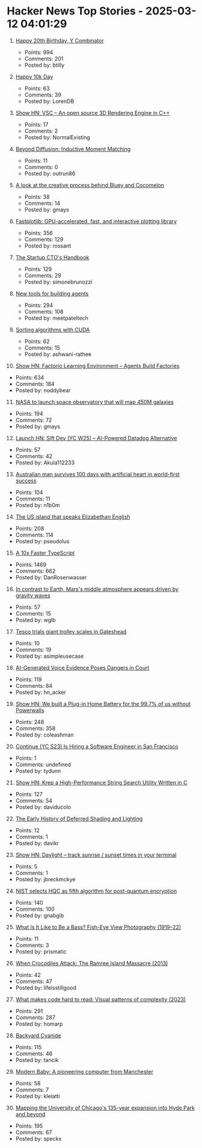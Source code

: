 # Hacker News Top Stories - 2025-03-12 04:01:29

1. [Happy 20th Birthday, Y Combinator](https://twitter.com/garrytan/status/1899092996702048709)
   - Points: 994
   - Comments: 201
   - Posted by: btilly

2. [Happy 10k Day](https://blog.comma.ai/happy10kday/)
   - Points: 63
   - Comments: 39
   - Posted by: LorenDB

3. [Show HN: VSC – An open source 3D Rendering Engine in C++](https://github.com/WW92030-STORAGE/VSC)
   - Points: 17
   - Comments: 2
   - Posted by: NormalExisting

4. [Beyond Diffusion: Inductive Moment Matching](https://lumalabs.ai/news/inductive-moment-matching)
   - Points: 11
   - Comments: 0
   - Posted by: outrun86

5. [A look at the creative process behind Bluey and Cocomelon](https://www.readtrung.com/p/why-i-love-bluey-and-hate-cocomelon)
   - Points: 38
   - Comments: 14
   - Posted by: gmays

6. [Fastplotlib: GPU-accelerated, fast, and interactive plotting library](https://medium.com/@caitlin9165/fastplotlib-driving-scientific-discovery-through-data-visualization-418f8bff094c)
   - Points: 356
   - Comments: 129
   - Posted by: rossant

7. [The Startup CTO's Handbook](https://github.com/ZachGoldberg/Startup-CTO-Handbook/blob/main/StartupCTOHandbook.md)
   - Points: 129
   - Comments: 29
   - Posted by: simonebrunozzi

8. [New tools for building agents](https://openai.com/index/new-tools-for-building-agents/)
   - Points: 294
   - Comments: 108
   - Posted by: meetpateltech

9. [Sorting algorithms with CUDA](https://ashwanirathee.com/blog/2025/sort2/)
   - Points: 62
   - Comments: 15
   - Posted by: ashwani-rathee

10. [Show HN: Factorio Learning Environment – Agents Build Factories](https://jackhopkins.github.io/factorio-learning-environment/)
   - Points: 634
   - Comments: 184
   - Posted by: noddybear

11. [NASA to launch space observatory that will map 450M galaxies](https://www.nbcnews.com/science/space/nasa-spherex-space-observatory-launch-map-galaxies-universe-rcna190877)
   - Points: 194
   - Comments: 72
   - Posted by: gmays

12. [Launch HN: Sift Dev (YC W25) – AI-Powered Datadog Alternative](undefined)
   - Points: 57
   - Comments: 42
   - Posted by: Akula112233

13. [Australian man survives 100 days with artificial heart in world-first success](https://www.theguardian.com/australia-news/2025/mar/12/australian-man-survives-100-days-with-artificial-heart-in-world-first-success)
   - Points: 104
   - Comments: 11
   - Posted by: n1b0m

14. [The US island that speaks Elizabethan English](https://www.bbc.com/travel/article/20190623-the-us-island-that-speaks-elizabethan-english)
   - Points: 208
   - Comments: 114
   - Posted by: pseudolus

15. [A 10x Faster TypeScript](https://devblogs.microsoft.com/typescript/typescript-native-port/)
   - Points: 1469
   - Comments: 662
   - Posted by: DanRosenwasser

16. [In contrast to Earth, Mars's middle atmosphere appears driven by gravity waves](https://phys.org/news/2025-03-contrast-earth-mars-middle-atmosphere.html)
   - Points: 57
   - Comments: 15
   - Posted by: wglb

17. [Tesco trials giant trolley scales in Gateshead](https://www.bbc.co.uk/news/articles/c0rzvrjkklko)
   - Points: 10
   - Comments: 19
   - Posted by: asimpleusecase

18. [AI-Generated Voice Evidence Poses Dangers in Court](https://www.lawfaremedia.org/article/ai-generated-voice-evidence-poses-dangers-in-court)
   - Points: 119
   - Comments: 84
   - Posted by: hn_acker

19. [Show HN: We built a Plug-in Home Battery for the 99.7% of us without Powerwalls](https://pilaenergy.com)
   - Points: 248
   - Comments: 358
   - Posted by: coleashman

20. [Continue (YC S23) Is Hiring a Software Engineer in San Francisco](https://www.ycombinator.com/companies/continue/jobs/smcxRnM-software-engineer)
   - Points: 1
   - Comments: undefined
   - Posted by: tydunn

21. [Show HN: Krep a High-Performance String Search Utility Written in C](https://davidesantangelo.github.io/krep/)
   - Points: 127
   - Comments: 54
   - Posted by: daviducolo

22. [The Early History of Deferred Shading and Lighting](https://sites.google.com/site/richgel99/the-early-history-of-deferred-shading-and-lighting)
   - Points: 12
   - Comments: 1
   - Posted by: davikr

23. [Show HN: Daylight – track sunrise / sunset times in your terminal](https://github.com/jbreckmckye/daylight)
   - Points: 5
   - Comments: 1
   - Posted by: jbreckmckye

24. [NIST selects HQC as fifth algorithm for post-quantum encryption](https://www.nist.gov/news-events/news/2025/03/nist-selects-hqc-fifth-algorithm-post-quantum-encryption)
   - Points: 140
   - Comments: 100
   - Posted by: gnabgib

25. [What Is It Like to Be a Bass? Fish-Eye View Photography (1919–22)](https://publicdomainreview.org/collection/fish-eye-view-photography/)
   - Points: 11
   - Comments: 3
   - Posted by: prismatic

26. [When Crocodiles Attack: The Ramree Island Massacre (2013)](https://www.atlasobscura.com/articles/the-ramree-island-massacre)
   - Points: 42
   - Comments: 47
   - Posted by: lifeisstillgood

27. [What makes code hard to read: Visual patterns of complexity (2023)](https://seeinglogic.com/posts/visual-readability-patterns/)
   - Points: 291
   - Comments: 287
   - Posted by: homarp

28. [Backyard Cyanide](https://suziepetryk.com/blog/cyanide.html)
   - Points: 115
   - Comments: 46
   - Posted by: tancik

29. [Modern Baby: A pioneering computer from Manchester](https://thechipletter.substack.com/p/modern-baby)
   - Points: 58
   - Comments: 7
   - Posted by: klelatti

30. [Mapping the University of Chicago's 135-year expansion into Hyde Park and beyond](https://chicagomaroon.github.io/data-visualizations/2025/uchicago-property/)
   - Points: 195
   - Comments: 67
   - Posted by: speckx

